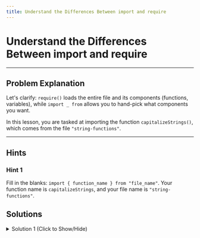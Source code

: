 ```yaml
---
title: Understand the Differences Between import and require
---
```

# Understand the Differences Between import and require

---
## Problem Explanation

Let's clarify: `require()` loads the entire file and its components (functions, variables), while `import _ from` allows you to hand-pick what components you want. 

In this lesson, you are tasked at importing the function `capitalizeStrings()`, which comes from the file `"string-functions"`.


---
## Hints

### Hint 1

Fill in the blanks: `import { function_name } from "file_name"`. Your function name is `capitalizeStrings`, and your file name is `"string-functions"`.


## Solutions

<details><summary>Solution 1 (Click to Show/Hide)</summary>

```javascript
"use strict";
import { capitalizeString } from "string-functions";
capitalizeString("hello!");
```
</details>
